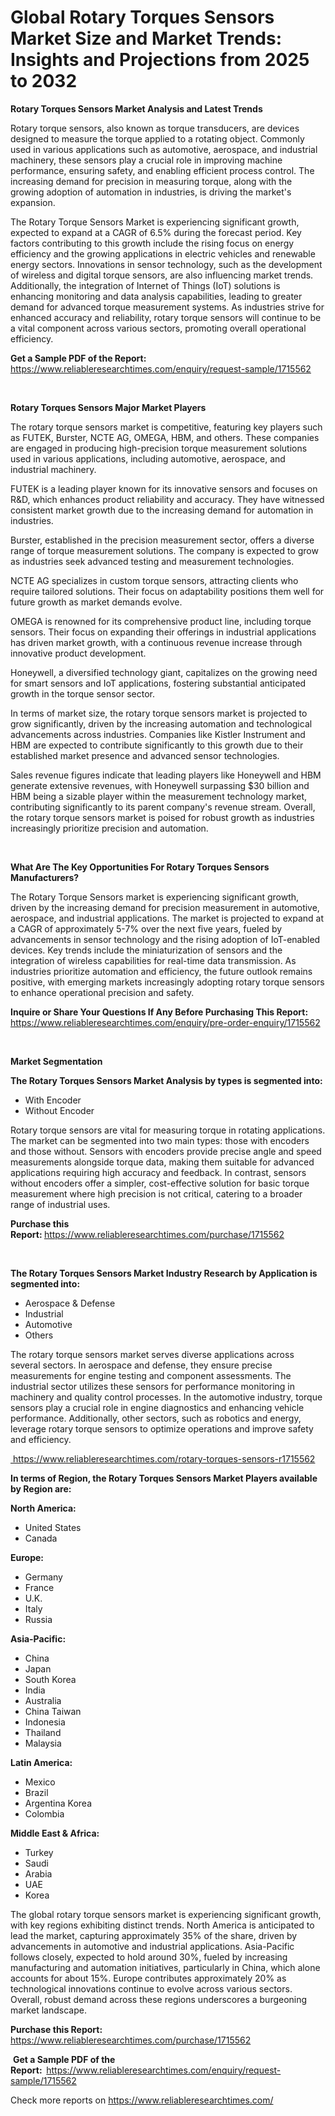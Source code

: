 <p><h1>Global Rotary Torques Sensors Market Size and Market Trends: Insights and Projections from 2025 to 2032</h1></p><p><strong>Rotary Torques Sensors Market Analysis and Latest Trends</strong></p>
<p><p>Rotary torque sensors, also known as torque transducers, are devices designed to measure the torque applied to a rotating object. Commonly used in various applications such as automotive, aerospace, and industrial machinery, these sensors play a crucial role in improving machine performance, ensuring safety, and enabling efficient process control. The increasing demand for precision in measuring torque, along with the growing adoption of automation in industries, is driving the market's expansion.</p><p>The Rotary Torque Sensors Market is experiencing significant growth, expected to expand at a CAGR of 6.5% during the forecast period. Key factors contributing to this growth include the rising focus on energy efficiency and the growing applications in electric vehicles and renewable energy sectors. Innovations in sensor technology, such as the development of wireless and digital torque sensors, are also influencing market trends. Additionally, the integration of Internet of Things (IoT) solutions is enhancing monitoring and data analysis capabilities, leading to greater demand for advanced torque measurement systems. As industries strive for enhanced accuracy and reliability, rotary torque sensors will continue to be a vital component across various sectors, promoting overall operational efficiency.</p></p>
<p><strong>Get a Sample PDF of the Report:&nbsp;</strong> <a href="https://www.reliableresearchtimes.com/enquiry/request-sample/1715562?utm_campaign=2326&utm_medium=2&utm_source=Github&utm_content=ia&utm_term=28032025&utm_id=rotary-torques-sensors">https://www.reliableresearchtimes.com/enquiry/request-sample/1715562</a></p>
<p>&nbsp;</p>
<p><strong>Rotary Torques Sensors Major Market Players</strong></p>
<p><p>The rotary torque sensors market is competitive, featuring key players such as FUTEK, Burster, NCTE AG, OMEGA, HBM, and others. These companies are engaged in producing high-precision torque measurement solutions used in various applications, including automotive, aerospace, and industrial machinery.</p><p>FUTEK is a leading player known for its innovative sensors and focuses on R&D, which enhances product reliability and accuracy. They have witnessed consistent market growth due to the increasing demand for automation in industries.</p><p>Burster, established in the precision measurement sector, offers a diverse range of torque measurement solutions. The company is expected to grow as industries seek advanced testing and measurement technologies.</p><p>NCTE AG specializes in custom torque sensors, attracting clients who require tailored solutions. Their focus on adaptability positions them well for future growth as market demands evolve.</p><p>OMEGA is renowned for its comprehensive product line, including torque sensors. Their focus on expanding their offerings in industrial applications has driven market growth, with a continuous revenue increase through innovative product development.</p><p>Honeywell, a diversified technology giant, capitalizes on the growing need for smart sensors and IoT applications, fostering substantial anticipated growth in the torque sensor sector.</p><p>In terms of market size, the rotary torque sensors market is projected to grow significantly, driven by the increasing automation and technological advancements across industries. Companies like Kistler Instrument and HBM are expected to contribute significantly to this growth due to their established market presence and advanced sensor technologies.</p><p>Sales revenue figures indicate that leading players like Honeywell and HBM generate extensive revenues, with Honeywell surpassing $30 billion and HBM being a sizable player within the measurement technology market, contributing significantly to its parent company's revenue stream. Overall, the rotary torque sensors market is poised for robust growth as industries increasingly prioritize precision and automation.</p></p>
<p>&nbsp;</p>
<p><strong>What Are The Key Opportunities For Rotary Torques Sensors Manufacturers?</strong></p>
<p><p>The Rotary Torque Sensors market is experiencing significant growth, driven by the increasing demand for precision measurement in automotive, aerospace, and industrial applications. The market is projected to expand at a CAGR of approximately 5-7% over the next five years, fueled by advancements in sensor technology and the rising adoption of IoT-enabled devices. Key trends include the miniaturization of sensors and the integration of wireless capabilities for real-time data transmission. As industries prioritize automation and efficiency, the future outlook remains positive, with emerging markets increasingly adopting rotary torque sensors to enhance operational precision and safety.</p></p>
<p><strong>Inquire or Share Your Questions If Any Before Purchasing This Report:</strong> <a href="https://www.reliableresearchtimes.com/enquiry/pre-order-enquiry/1715562?utm_campaign=2326&utm_medium=2&utm_source=Github&utm_content=ia&utm_term=28032025&utm_id=rotary-torques-sensors">https://www.reliableresearchtimes.com/enquiry/pre-order-enquiry/1715562</a></p>
<p>&nbsp;</p>
<p><strong>Market Segmentation</strong></p>
<p><strong>The Rotary Torques Sensors Market Analysis by types is segmented into:</strong></p>
<p><ul><li>With Encoder</li><li>Without Encoder</li></ul></p>
<p><p>Rotary torque sensors are vital for measuring torque in rotating applications. The market can be segmented into two main types: those with encoders and those without. Sensors with encoders provide precise angle and speed measurements alongside torque data, making them suitable for advanced applications requiring high accuracy and feedback. In contrast, sensors without encoders offer a simpler, cost-effective solution for basic torque measurement where high precision is not critical, catering to a broader range of industrial uses.</p></p>
<p><strong>Purchase this Report:&nbsp;</strong><a href="https://www.reliableresearchtimes.com/purchase/1715562?utm_campaign=2326&utm_medium=2&utm_source=Github&utm_content=ia&utm_term=28032025&utm_id=rotary-torques-sensors">https://www.reliableresearchtimes.com/purchase/1715562</a></p>
<p>&nbsp;</p>
<p><strong>The Rotary Torques Sensors Market Industry Research by Application is segmented into:</strong></p>
<p><ul><li>Aerospace & Defense</li><li>Industrial</li><li>Automotive</li><li>Others</li></ul></p>
<p><p>The rotary torque sensors market serves diverse applications across several sectors. In aerospace and defense, they ensure precise measurements for engine testing and component assessments. The industrial sector utilizes these sensors for performance monitoring in machinery and quality control processes. In the automotive industry, torque sensors play a crucial role in engine diagnostics and enhancing vehicle performance. Additionally, other sectors, such as robotics and energy, leverage rotary torque sensors to optimize operations and improve safety and efficiency.</p></p>
<p><a href="https://www.reliableresearchtimes.com/rotary-torques-sensors-r1715562?utm_campaign=2326&utm_medium=2&utm_source=Github&utm_content=ia&utm_term=28032025&utm_id=rotary-torques-sensors">&nbsp;https://www.reliableresearchtimes.com/rotary-torques-sensors-r1715562</a></p>
<p><strong>In terms of Region, the Rotary Torques Sensors Market Players available by Region are:</strong></p>
<p>
    <p> <strong> North America: </strong>
        <ul>
            <li>United States</li>
            <li>Canada</li>
        </ul>
        </p> 
    <p> <strong> Europe: </strong>
        <ul>
            <li>Germany</li>
            <li>France</li>
            <li>U.K.</li>
            <li>Italy</li>
            <li>Russia</li>
        </ul>
        </p> 
    <p> <strong> Asia-Pacific: </strong>
        <ul>
            <li>China</li>
            <li>Japan</li>
            <li>South Korea</li>
            <li>India</li>
            <li>Australia</li>
            <li>China Taiwan</li>
            <li>Indonesia</li>
            <li>Thailand</li>
            <li>Malaysia</li>
        </ul>
        </p> 
    <p> <strong> Latin America: </strong>
        <ul>
            <li>Mexico</li>
            <li>Brazil</li>
            <li>Argentina Korea</li>
            <li>Colombia</li>
        </ul>
        </p> 
    <p> <strong> Middle East & Africa: </strong>
        <ul>
            <li>Turkey</li>
            <li>Saudi</li>
            <li>Arabia</li>
            <li>UAE</li>
            <li>Korea</li>
        </ul>
    </p>
    </p>
<p><p>The global rotary torque sensors market is experiencing significant growth, with key regions exhibiting distinct trends. North America is anticipated to lead the market, capturing approximately 35% of the share, driven by advancements in automotive and industrial applications. Asia-Pacific follows closely, expected to hold around 30%, fueled by increasing manufacturing and automation initiatives, particularly in China, which alone accounts for about 15%. Europe contributes approximately 20% as technological innovations continue to evolve across various sectors. Overall, robust demand across these regions underscores a burgeoning market landscape.</p></p>
<p><strong>Purchase this Report: </strong><a href="https://www.reliableresearchtimes.com/purchase/1715562?utm_campaign=2326&utm_medium=2&utm_source=Github&utm_content=ia&utm_term=28032025&utm_id=rotary-torques-sensors">https://www.reliableresearchtimes.com/purchase/1715562</a></p>
<p>&nbsp;<strong>Get a Sample PDF of the Report:&nbsp;&nbsp;</strong><a href="https://www.reliableresearchtimes.com/enquiry/request-sample/1715562?utm_campaign=2326&utm_medium=2&utm_source=Github&utm_content=ia&utm_term=28032025&utm_id=rotary-torques-sensors">https://www.reliableresearchtimes.com/enquiry/request-sample/1715562</a></p>
<p><strong></strong></p>
<p>Check more reports on <a href="https://www.reliableresearchtimes.com/?utm_campaign=2326&utm_medium=2&utm_source=Github&utm_content=ia&utm_term=28032025&utm_id=rotary-torques-sensors">https://www.reliableresearchtimes.com/</a></p>